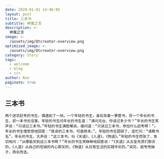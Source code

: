 ```yaml
---
date: 2020-01-01 14:48:05
layout: post
title: 三本书
subtitle: 神寓之言
description: >-
  神寓之言
image: >-
  /assets/img/Qtcreator-overview.png
optimized_image: >-
  /assets/img/Qtcreator-overview.png
category: Story
tags:
  - welcome
  - blog
  - c++
author: Ron
paginate: true
---
```

 ## 三本书

    两个进京赶考的书生，偶遇到了一块。一个年轻的书生，身后背着一箩筐书，另一个年长的书生，却一本书也没拿。年轻的书生问年长的书生道：“请问兄台，你读过多少书？”年长的书生笑声说：“只读过三本书。”年轻的书生满脸嘲讽，接问道：“只读过三本书，参加什么赶考啊！”。年长的书生慢悠悠地回答：“我读的三本书，可是绝本。”。年轻的书生困顿了，连忙问：“请教书名”。年长的书生，大声说：“这三本书，叫《天道》，《人道》，《物道》。”年轻的书生慌张了，急切地问：“从哪能买到这三本书啊？”年长的书生笑眯眯地回答说：“《天道》从古圣先贤们那买的，《人道》从自己的坦诚的内心那买的，《物道》从日常生活的实践中买的。”说完，就甩甩袖子，扬长而去。



